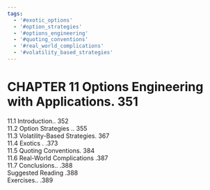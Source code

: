 ```yaml
---
tags:
  - '#exotic_options'
  - '#option_strategies'
  - '#options_engineering'
  - '#quoting_conventions'
  - '#real_world_complications'
  - '#volatility_based_strategies'
---
```

# CHAPTER 11 Options Engineering with Applications. 351  

11.1 Introduction.. 352   
11.2 Option Strategies .. 355   
11.3 Volatility-Based Strategies. 367   
11.4 Exotics . .373   
11.5 Quoting Conventions. 384   
11.6 Real-World Complications .387   
11.7 Conclusions.. .388   
Suggested Reading .388   
Exercises.. .389  
